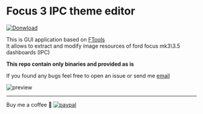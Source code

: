# Focus 3 IPC theme editor

[![Donwload](https://img.shields.io/badge/DOWNLOAD-v1.3-BLUE.svg)](https://github.com/bigunclemax/Focus3IpcEditorDistrib/releases/download/1.3/FocusIPC_win_1.3.zip)

This is GUI application based on [FTools](https://github.com/bigunclemax/FTools)  
It allows to extract and modify image resources of ford focus mk3\3.5 dashboards (IPC)

**This repo contain only binaries and provided as is**

If you found any bugs feel free to open an issue or send me [email](bigunclemax@gmail.com)

![preview](https://github.com/bigunclemax/Focus3IpcEditorDistrib/blob/main/preview.gif?raw=true)

---

Buy me a coffee 🥳
[![paypal](https://www.paypalobjects.com/en_US/i/btn/btn_donateCC_LG.gif)](https://www.paypal.com/paypalme/bigunclemax)
